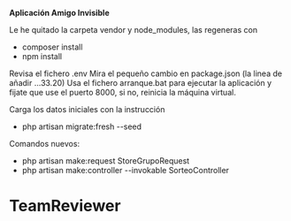 **Aplicación Amigo Invisible**

Le he quitado la carpeta vendor y node_modules, las regeneras con
- composer install
- npm install

Revisa el fichero .env
Mira el pequeño cambio en package.json (la linea de añadir ...33.20)
Usa el fichero arranque.bat para ejecutar la aplicación y fijate que use el puerto 8000, si no, reinicia la máquina virtual.


Carga los datos iniciales con la instrucción
- php artisan migrate:fresh --seed

Comandos nuevos:
- php artisan make:request StoreGrupoRequest
- php artisan make:controller --invokable SorteoController
# TeamReviewer
